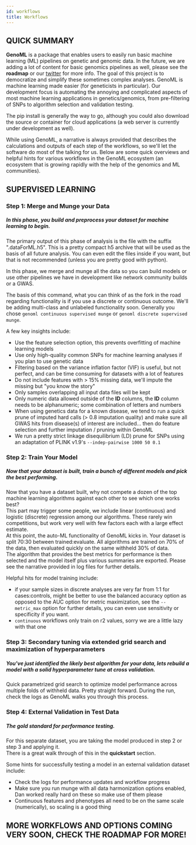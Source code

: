 ```yaml
---
id: workflows
title: Workflows
---
```

## QUICK SUMMARY

**GenoML** is a package that enables users to easily run basic machine learning (ML) pipelines on genetic and genomic data.  In the future, we are adding a lot of content for basic genomics pipelines as well, please see the **roadmap** or our [twitter](https://twitter.com/geno_ml) for more info. The goal of this project is to democratize and simplify these sometimes complex analyses.  GenoML is machine learning made easier (for geneticists in particular). Our development focus is automating the annoying and complicated aspects of most machine learning applications in genetics/genomics, from pre-filtering of SNPs to algorithm selection and validation testing.

The pip install is generally the way to go, although you could also download the source or container for cloud applications (a web server is currently under development as well).

While using GenoML, a narrative is always provided that describes the calculations and outputs of each step of the workflows, so we'll let the software do most of the talking for us. Below are some quick overviews and helpful hints for various workflows in the GenoML ecosystem (an ecosystem that is growing rapidly with the help of the genomics and ML communities). 

## SUPERVISED LEARNING
### Step 1: Merge and Munge your Data 
##### In this phase, you build and preprocess your dataset for machine learning to begin.

The primary output of this phase of analysis is the file with the suffix ".dataForML.h5". This is a pretty compact h5 archive that will be used as the basis of all future analysis. You can even edit the files inside if you want, but that is not recommended (unless you are pretty good with python).

In this phase, we merge and munge all the data so you can build models or use other pipelines we have in development like network community builds or a GWAS.

The basis of this command, what you can think of as the fork in the road regarding functionality is if you use a discrete or continuous outcome. We'll be adding multi-class and unlabeled functionality soon.
Generally you chose `genoml continuous supervised munge` or `genoml discrete supervised munge`.

A few key insights include:
- Use the feature selection option, this prevents overfitting of machine learning models
- Use only high-quality common SNPs for machine learning analyses if you plan to use genetic data
- Filtering based on the variance inflation factor (VIF) is useful, but not perfect, and can be time consuming for datasets with a lot of features
- Do not include features with > 15% missing data, we'll impute the missing but "you know the story"
- Only samples overlapping all input data files will be kept
- Only numeric data allowed outside of the **ID** columns, the **ID** column needs to be alphanumeric; some combination of letters and numbers 
- When using genetics data for a known disease, we tend to run a quick prune of imputed hard calls (> 0.8 imputation quality) and make sure all GWAS hits from disease(s) of interest are included... then do feature selection and further imputation / pruning within GenoML
- We run a pretty strict linkage disequilibrium (LD) prune for SNPs using an adaptation of PLINK v1.9's `--indep-pairwise 1000 50 0.1`

### Step 2: Train Your Model 
##### Now that your dataset is built, train a bunch of different models and pick the best performing.

Now that you have a dataset built, why not compete a dozen of the top machine learning algorithms against each other to see which one works best?  
This part may trigger some people, we include linear (continuous) and logistic (discrete) regression among our algorithms. These rarely win competitions, but work very well with few factors each with a large effect estimate.  
At this point, the auto-ML functionality of GenoML kicks in. Your dataset is split 70:30 between trained:evaluate. All algorithms are trained on 70% of the data, then evaluated quickly on the same withheld 30% of data.  
The algorithm that provides the best metrics for performance is then selected and the model itself plus various summaries are exported. Please see the narrative provided in log files for further details.

Helpful hits for model training include:
- if your sample sizes in discrete analyses are very far from 1:1 for cases:controls, might be better to use the balanced accuracy option as opposed to the AUC option for metric maximization, see the `--metric_max` option for further details, you can even use sensitivity or specificity if you want.
- `continuous` workflows only train on r2 values, sorry we are a little lazy with that one

### Step 3: Secondary tuning via extended grid search and maximization of hyperparameters 
##### You've just identified the likely best algorithm for your data, lets rebuild a model with a solid hyperparameter tune at cross validation.

Quick parametrized grid search to optimize model performance across multiple folds of withheld data. Pretty straight forward. During the run, check the logs as GenoML walks you through this process.

### Step 4: External Validation in Test Data 
##### The gold standard for performance testing.
For this separate dataset, you are taking the model produced in step 2 or step 3 and applying it.  
There is a great walk through of this in the **quickstart** section.

Some hints for successfully testing a model in an external validation dataset include:
- Check the logs for performance updates and workflow progress
- Make sure you run munge with all data harmonization options enabled, Dan worked really hard on these so make use of them please
- Continuous features and phenotypes all need to be on the same scale (numerically), so scaling is a good thing

## MORE WORKFLOWS AND OPTIONS COMING VERY SOON, CHECK THE ROADMAP FOR MORE!
